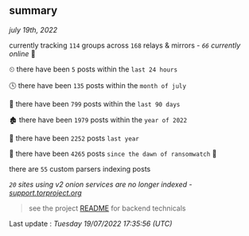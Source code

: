 
## summary
_july 19th, 2022_

currently tracking `114` groups across `168` relays & mirrors - _`66` currently online_ 📡

⏲ there have been `5` posts within the `last 24 hours`

🕓 there have been `135` posts within the `month of july`

📅 there have been `799` posts within the `last 90 days`

🏚 there have been `1979` posts within the `year of 2022`

🚀 there have been `2252` posts `last year`

🦕 there have been `4265` posts `since the dawn of ransomwatch` 🐣

there are `55` custom parsers indexing posts

_`20` sites using v2 onion services are no longer indexed - [support.torproject.org](https://support.torproject.org/onionservices/v2-deprecation/)_

> see the project [README](https://github.com/jmousqueton/ransomwatch#readme) for backend technicals



Last update : _Tuesday 19/07/2022 17:35:56 (UTC)_

